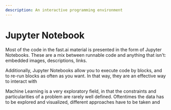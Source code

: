 ```yaml
---
description: An interactive programming environment
---
```


# Jupyter Notebook

Most of the code in the fast.ai material is presented in the form of Jupyter Notebooks. These are a mix between runnable code and anything that isn't: embedded images, descriptions, links. 

Additionally, Jupyter Notebooks allow you to execute code by blocks, and to re-run blocks as often as you want. In that way, they are an effective way to interact with 

Machine Learning is a very exploratory field, in that the constraints and particularities of a problem are rarely well defined. Oftentimes the data has to be explored and visualized, different approaches have to be taken and  

